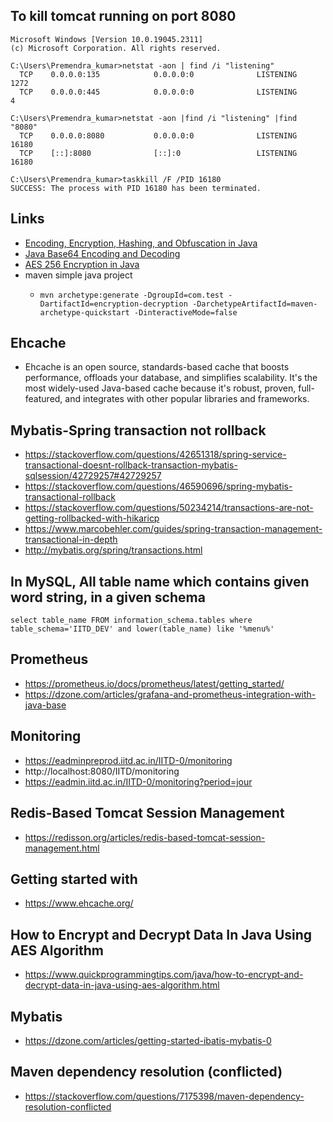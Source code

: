 
## To kill tomcat running on port 8080

```
Microsoft Windows [Version 10.0.19045.2311]
(c) Microsoft Corporation. All rights reserved.

C:\Users\Premendra_kumar>netstat -aon | find /i "listening"
  TCP    0.0.0.0:135            0.0.0.0:0              LISTENING       1272
  TCP    0.0.0.0:445            0.0.0.0:0              LISTENING       4

C:\Users\Premendra_kumar>netstat -aon |find /i "listening" |find "8080"
  TCP    0.0.0.0:8080           0.0.0.0:0              LISTENING       16180
  TCP    [::]:8080              [::]:0                 LISTENING       16180

C:\Users\Premendra_kumar>taskkill /F /PID 16180
SUCCESS: The process with PID 16180 has been terminated.
```

## Links

 - [Encoding, Encryption, Hashing, and Obfuscation in Java](https://www.cesarsotovalero.net/blog/encoding-encryption-hashing-and-obfuscation-in-java.html)
 - [Java Base64 Encoding and Decoding](https://www.baeldung.com/java-base64-encode-and-decode)
 - [AES 256 Encryption in Java](https://www.javatpoint.com/aes-256-encryption-in-java)
 - maven simple java project
   - ```
     mvn archetype:generate -DgroupId=com.test -DartifactId=encryption-decryption -DarchetypeArtifactId=maven-archetype-quickstart -DinteractiveMode=false
     ```
     

## Ehcache
 - Ehcache is an open source, standards-based cache that boosts performance, offloads your database, and simplifies scalability. It's the most widely-used Java-based cache because it's robust, proven, full-featured, and integrates with other popular libraries and frameworks.

## Mybatis-Spring transaction not rollback
- https://stackoverflow.com/questions/42651318/spring-service-transactional-doesnt-rollback-transaction-mybatis-sqlsession/42729257#42729257
- https://stackoverflow.com/questions/46590696/spring-mybatis-transactional-rollback
- https://stackoverflow.com/questions/50234214/transactions-are-not-getting-rollbacked-with-hikaricp
- https://www.marcobehler.com/guides/spring-transaction-management-transactional-in-depth
- http://mybatis.org/spring/transactions.html

## In MySQL, All table name which contains given word string, in a given schema
```
select table_name FROM information_schema.tables where table_schema='IITD_DEV' and lower(table_name) like '%menu%'
```

## Prometheus
- https://prometheus.io/docs/prometheus/latest/getting_started/
- https://dzone.com/articles/grafana-and-prometheus-integration-with-java-base


## Monitoring
- https://eadminpreprod.iitd.ac.in/IITD-0/monitoring
- http://localhost:8080/IITD/monitoring
- https://eadmin.iitd.ac.in/IITD-0/monitoring?period=jour


## Redis-Based Tomcat Session Management
- https://redisson.org/articles/redis-based-tomcat-session-management.html

## Getting started with
- https://www.ehcache.org/

## How to Encrypt and Decrypt Data In Java Using AES Algorithm
- https://www.quickprogrammingtips.com/java/how-to-encrypt-and-decrypt-data-in-java-using-aes-algorithm.html

## Mybatis
- https://dzone.com/articles/getting-started-ibatis-mybatis-0

## Maven dependency resolution (conflicted)
- https://stackoverflow.com/questions/7175398/maven-dependency-resolution-conflicted